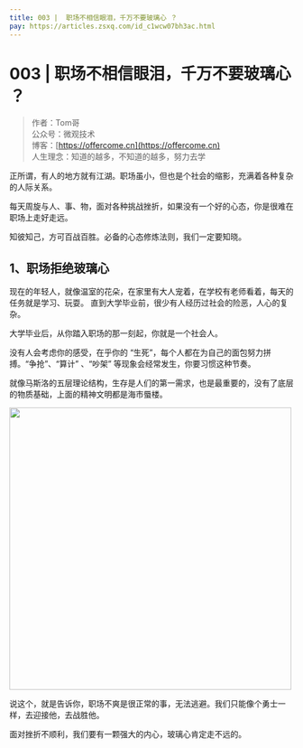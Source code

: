```yaml
---
title: 003 |  职场不相信眼泪，千万不要玻璃心 ？
pay: https://articles.zsxq.com/id_c1wcw07bh3ac.html
---
```


#  003 |  职场不相信眼泪，千万不要玻璃心 ？

> 作者：Tom哥
> <br/>公众号：微观技术
> <br/> 博客：[https://offercome.cn](https://offercome.cn)
> <br/> 人生理念：知道的越多，不知道的越多，努力去学


正所谓，有人的地方就有江湖。职场虽小，但也是个社会的缩影，充满着各种复杂的人际关系。

每天周旋与人、事、物，面对各种挑战挫折，如果没有一个好的心态，你是很难在职场上走好走远。

知彼知己，方可百战百胜。必备的心态修炼法则，我们一定要知晓。

## 1、职场拒绝玻璃心

现在的年轻人，就像温室的花朵，在家里有大人宠着，在学校有老师看着，每天的任务就是学习、玩耍。
直到大学毕业前，很少有人经历过社会的险恶，人心的复杂。

大学毕业后，从你踏入职场的那一刻起，你就是一个社会人。

没有人会考虑你的感受，在乎你的 “生死”，每个人都在为自己的面包努力拼搏。“争抢”、“算计” 、“吵架” 等现象会经常发生，你要习惯这种节奏。

就像马斯洛的五层理论结构，生存是人们的第一需求，也是最重要的，没有了底层的物质基础，上面的精神文明都是海市蜃楼。

<div align="left">
    <img src="https://offercome.cn/images/pay/job/3-1.png" width="500px">
</div>

说这个，就是告诉你，职场不爽是很正常的事，无法逃避。我们只能像个勇士一样，去迎接他，去战胜他。

面对挫折不顺利，我们要有一颗强大的内心，玻璃心肯定走不远的。